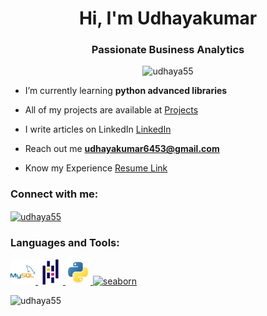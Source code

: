 <h1 align="center">Hi, I'm Udhayakumar</h1>
<h3 align="center">Passionate Business Analytics</h3>

<p align="Center"> <img src="https://komarev.com/ghpvc/?username=udhaya55&label=Profile%20views&color=0e75b6&style=flat" alt="udhaya55" /> </p>

-  I’m currently learning **python advanced libraries**

-  All of my projects are available at [Projects](https://github.com/udhaya55?tab=projects)

-  I write articles on LinkedIn [LinkedIn](https://www.linkedin.com/in/udhaya55)

-  Reach out me
  **udhayakumar6453@gmail.com**

- Know my Experience
  [Resume Link](https://drive.google.com/file/d/1wXrQUf_ngYJ9HCrKylBd7PY8Eo2zVw63/view?usp=sharing)

<h3 align="left">Connect with me:</h3>
<p align="left">
<a href="https://linkedin.com/in/udhaya55" target="blank"><img align="center" src="https://raw.githubusercontent.com/rahuldkjain/github-profile-readme-generator/master/src/images/icons/Social/linked-in-alt.svg" alt="udhaya55" height="30" width="40" /></a>
</p>

<h3 align="left">Languages and Tools:</h3>
<p align="left"> <a href="https://www.mysql.com/" target="_blank" rel="noreferrer"> <img src="https://raw.githubusercontent.com/devicons/devicon/master/icons/mysql/mysql-original-wordmark.svg" alt="mysql" width="40" height="40"/> </a> <a href="https://pandas.pydata.org/" target="_blank" rel="noreferrer"> <img src="https://raw.githubusercontent.com/devicons/devicon/2ae2a900d2f041da66e950e4d48052658d850630/icons/pandas/pandas-original.svg" alt="pandas" width="40" height="40"/> </a> <a href="https://www.python.org" target="_blank" rel="noreferrer"> <img src="https://raw.githubusercontent.com/devicons/devicon/master/icons/python/python-original.svg" alt="python" width="40" height="40"/> </a> <a href="https://seaborn.pydata.org/" target="_blank" rel="noreferrer"> <img src="https://seaborn.pydata.org/_images/logo-mark-lightbg.svg" alt="seaborn" width="40" height="40"/> </a> </p>

<p><img align="left" src="https://github-readme-stats.vercel.app/api/top-langs?username=udhaya55&show_icons=true&locale=en&layout=compact" alt="udhaya55" /></p>
